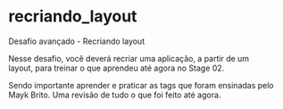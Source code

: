 # recriando_layout

Desafio avançado - Recriando layout

Nesse desafio, você deverá recriar uma aplicação, a partir de um layout, para treinar o que aprendeu até agora no Stage 02.

Sendo importante aprender e praticar as tags que foram ensinadas pelo Mayk Brito. Uma revisão de tudo o que foi feito até agora. 
